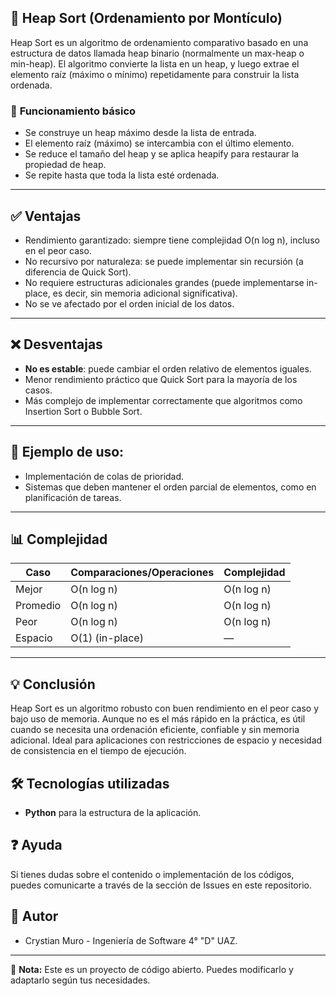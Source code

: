 ## 🔄 **Heap Sort (Ordenamiento por Montículo)**

Heap Sort es un algoritmo de ordenamiento comparativo basado en una estructura de datos llamada heap binario (normalmente un max-heap o min-heap). El algoritmo convierte la lista en un heap, y luego extrae el elemento raíz (máximo o mínimo) repetidamente para construir la lista ordenada.

### 🧠 **Funcionamiento básico**
* Se construye un heap máximo desde la lista de entrada.
* El elemento raíz (máximo) se intercambia con el último elemento.
* Se reduce el tamaño del heap y se aplica heapify para restaurar la propiedad de heap.
* Se repite hasta que toda la lista esté ordenada.

---

## ✅ **Ventajas**
* Rendimiento garantizado: siempre tiene complejidad O(n log n), incluso en el peor caso.
* No recursivo por naturaleza: se puede implementar sin recursión (a diferencia de Quick Sort).
* No requiere estructuras adicionales grandes (puede implementarse in-place, es decir, sin memoria adicional significativa).
* No se ve afectado por el orden inicial de los datos.

---

## ❌ **Desventajas**
* **No es estable**: puede cambiar el orden relativo de elementos iguales.
* Menor rendimiento práctico que Quick Sort para la mayoría de los casos.
* Más complejo de implementar correctamente que algoritmos como Insertion Sort o Bubble Sort.

---
## 📌 Ejemplo de uso:
- Implementación de colas de prioridad.
- Sistemas que deben mantener el orden parcial de elementos, como en planificación de tareas.
---
## 📊 **Complejidad**

| Caso       | Comparaciones/Operaciones | Complejidad   |
|------------|----------------------------|---------------|
| Mejor      | O(n log n)                 | O(n log n)    |
| Promedio   | O(n log n)                 | O(n log n)    |
| Peor       | O(n log n)                 | O(n log n)    |
| Espacio    | O(1) (in-place)            | —             |

---

## 💡 **Conclusión**
Heap Sort es un algoritmo robusto con buen rendimiento en el peor caso y bajo uso de memoria.
Aunque no es el más rápido en la práctica, es útil cuando se necesita una ordenación eficiente, confiable y sin memoria adicional. Ideal para aplicaciones con restricciones de espacio y necesidad de consistencia en el tiempo de ejecución.

## 🛠️ Tecnologías utilizadas

- **Python** para la estructura de la aplicación.

## ❓ Ayuda

Si tienes dudas sobre el contenido o implementación de los códigos, puedes comunicarte a través de la sección de Issues en este repositorio.

## 👥 Autor

- Crystian Muro - Ingeniería de Software 4° "D" UAZ.

---

📌 **Nota:** Este es un proyecto de código abierto. Puedes modificarlo y adaptarlo según tus necesidades.
